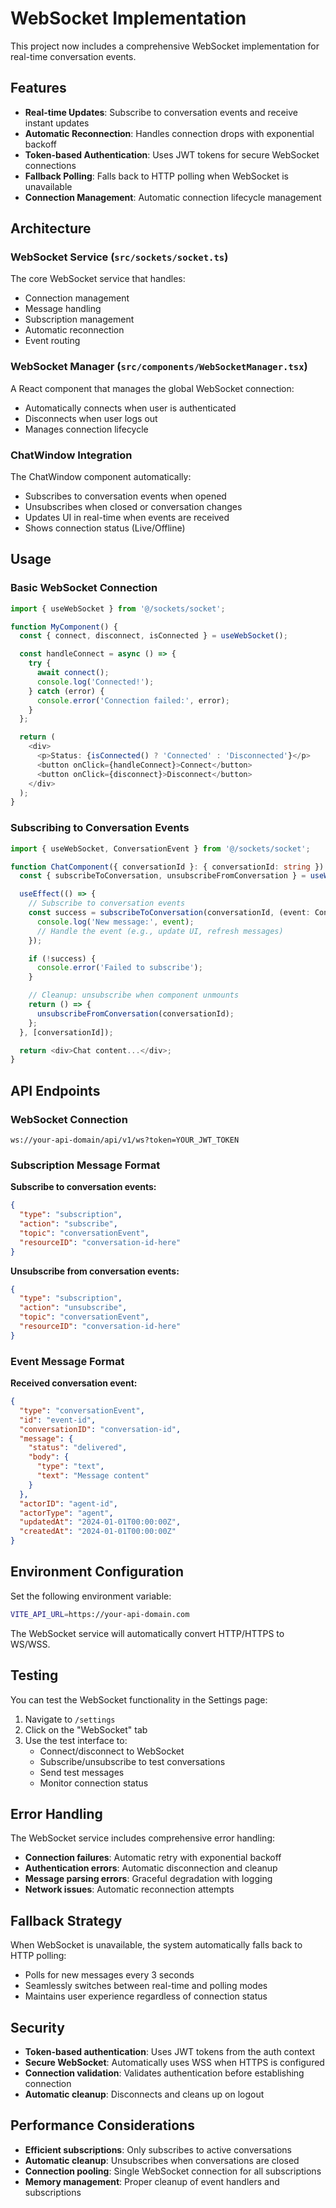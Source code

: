# WebSocket Implementation

This project now includes a comprehensive WebSocket implementation for real-time conversation events.

## Features

- **Real-time Updates**: Subscribe to conversation events and receive instant updates
- **Automatic Reconnection**: Handles connection drops with exponential backoff
- **Token-based Authentication**: Uses JWT tokens for secure WebSocket connections
- **Fallback Polling**: Falls back to HTTP polling when WebSocket is unavailable
- **Connection Management**: Automatic connection lifecycle management

## Architecture

### WebSocket Service (`src/sockets/socket.ts`)

The core WebSocket service that handles:
- Connection management
- Message handling
- Subscription management
- Automatic reconnection
- Event routing

### WebSocket Manager (`src/components/WebSocketManager.tsx`)

A React component that manages the global WebSocket connection:
- Automatically connects when user is authenticated
- Disconnects when user logs out
- Manages connection lifecycle

### ChatWindow Integration

The ChatWindow component automatically:
- Subscribes to conversation events when opened
- Unsubscribes when closed or conversation changes
- Updates UI in real-time when events are received
- Shows connection status (Live/Offline)

## Usage

### Basic WebSocket Connection

```typescript
import { useWebSocket } from '@/sockets/socket';

function MyComponent() {
  const { connect, disconnect, isConnected } = useWebSocket();

  const handleConnect = async () => {
    try {
      await connect();
      console.log('Connected!');
    } catch (error) {
      console.error('Connection failed:', error);
    }
  };

  return (
    <div>
      <p>Status: {isConnected() ? 'Connected' : 'Disconnected'}</p>
      <button onClick={handleConnect}>Connect</button>
      <button onClick={disconnect}>Disconnect</button>
    </div>
  );
}
```

### Subscribing to Conversation Events

```typescript
import { useWebSocket, ConversationEvent } from '@/sockets/socket';

function ChatComponent({ conversationId }: { conversationId: string }) {
  const { subscribeToConversation, unsubscribeFromConversation } = useWebSocket();

  useEffect(() => {
    // Subscribe to conversation events
    const success = subscribeToConversation(conversationId, (event: ConversationEvent) => {
      console.log('New message:', event);
      // Handle the event (e.g., update UI, refresh messages)
    });

    if (!success) {
      console.error('Failed to subscribe');
    }

    // Cleanup: unsubscribe when component unmounts
    return () => {
      unsubscribeFromConversation(conversationId);
    };
  }, [conversationId]);

  return <div>Chat content...</div>;
}
```

## API Endpoints

### WebSocket Connection
```
ws://your-api-domain/api/v1/ws?token=YOUR_JWT_TOKEN
```

### Subscription Message Format

**Subscribe to conversation events:**
```json
{
  "type": "subscription",
  "action": "subscribe",
  "topic": "conversationEvent",
  "resourceID": "conversation-id-here"
}
```

**Unsubscribe from conversation events:**
```json
{
  "type": "subscription",
  "action": "unsubscribe",
  "topic": "conversationEvent",
  "resourceID": "conversation-id-here"
}
```

### Event Message Format

**Received conversation event:**
```json
{
  "type": "conversationEvent",
  "id": "event-id",
  "conversationID": "conversation-id",
  "message": {
    "status": "delivered",
    "body": {
      "type": "text",
      "text": "Message content"
    }
  },
  "actorID": "agent-id",
  "actorType": "agent",
  "updatedAt": "2024-01-01T00:00:00Z",
  "createdAt": "2024-01-01T00:00:00Z"
}
```

## Environment Configuration

Set the following environment variable:

```bash
VITE_API_URL=https://your-api-domain.com
```

The WebSocket service will automatically convert HTTP/HTTPS to WS/WSS.

## Testing

You can test the WebSocket functionality in the Settings page:

1. Navigate to `/settings`
2. Click on the "WebSocket" tab
3. Use the test interface to:
   - Connect/disconnect to WebSocket
   - Subscribe/unsubscribe to test conversations
   - Send test messages
   - Monitor connection status

## Error Handling

The WebSocket service includes comprehensive error handling:

- **Connection failures**: Automatic retry with exponential backoff
- **Authentication errors**: Automatic disconnection and cleanup
- **Message parsing errors**: Graceful degradation with logging
- **Network issues**: Automatic reconnection attempts

## Fallback Strategy

When WebSocket is unavailable, the system automatically falls back to HTTP polling:

- Polls for new messages every 3 seconds
- Seamlessly switches between real-time and polling modes
- Maintains user experience regardless of connection status

## Security

- **Token-based authentication**: Uses JWT tokens from the auth context
- **Secure WebSocket**: Automatically uses WSS when HTTPS is configured
- **Connection validation**: Validates authentication before establishing connection
- **Automatic cleanup**: Disconnects and cleans up on logout

## Performance Considerations

- **Efficient subscriptions**: Only subscribes to active conversations
- **Automatic cleanup**: Unsubscribes when conversations are closed
- **Connection pooling**: Single WebSocket connection for all subscriptions
- **Memory management**: Proper cleanup of event handlers and subscriptions 